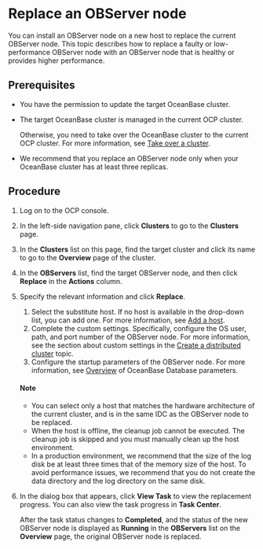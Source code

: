 # Replace an OBServer node

You can install an OBServer node on a new host to replace the current OBServer node. This topic describes how to replace a faulty or low-performance OBServer node with an OBServer node that is healthy or provides higher performance.

## Prerequisites

* You have the permission to update the target OceanBase cluster.

* The target OceanBase cluster is managed in the current OCP cluster.

   Otherwise, you need to take over the OceanBase cluster to the current OCP cluster. For more information, see [Take over a cluster](../300.manage-a-cluster/400.take-over-a-cluster.md).

* We recommend that you replace an OBServer node only when your OceanBase cluster has at least three replicas.

## Procedure

1. Log on to the OCP console.

2. In the left-side navigation pane, click **Clusters** to go to the **Clusters** page.

3. In the **Clusters** list on this page, find the target cluster and click its name to go to the **Overview** page of the cluster.

4. In the **OBServers** list, find the target OBServer node, and then click **Replace** in the **Actions** column.

5. Specify the relevant information and click **Replace**.

   1. Select the substitute host. If no host is available in the drop-down list, you can add one. For more information, see [Add a host](../../850.host-features/200.add-a-host.md).
   2. Complete the custom settings. Specifically, configure the OS user, path, and port number of the OBServer node. For more information, see the section about custom settings in the [Create a distributed cluster](../200.create-a-cluster/100.create-a-distributed-cluster.md) topic.
   3. Configure the startup parameters of the OBServer node. For more information, see [Overview](https://www.oceanbase.com/docs/common-oceanbase-database-cn-1000000000218691) of OceanBase Database parameters.

   <main id="notice" type='explain'>
    <h4>Note</h4>
    <ul>
    <li>You can select only a host that matches the hardware architecture of the current cluster, and is in the same IDC as the OBServer node to be replaced. </li>
    <li>When the host is offline, the cleanup job cannot be executed. The cleanup job is skipped and you must manually clean up the host environment. </li>
    <li>In a production environment, we recommend that the size of the log disk be at least three times that of the memory size of the host. To avoid performance issues, we recommend that you do not create the data directory and the log directory on the same disk. </li>
    </ul>
   </main>

6. In the dialog box that appears, click **View Task** to view the replacement progress. You can also view the task progress in **Task Center**.

   After the task status changes to **Completed**, and the status of the new OBServer node is displayed as **Running** in the **OBServers** list on the **Overview** page, the original OBServer node is replaced.
